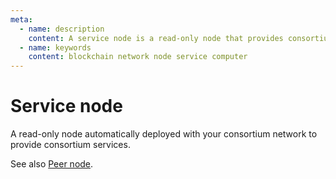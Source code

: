 ```yaml
---
meta:
  - name: description
    content: A service node is a read-only node that provides consortium services.
  - name: keywords
    content: blockchain network node service computer
---
```


# Service node

A read-only node automatically deployed with your consortium network to provide consortium services.

See also [Peer node](/glossary/peer-node).